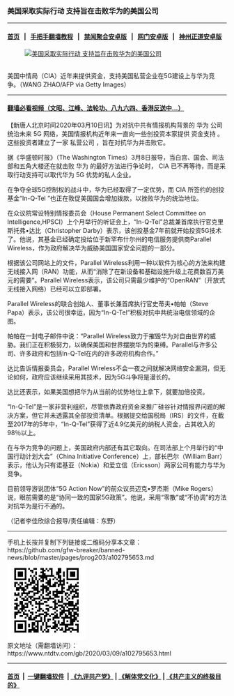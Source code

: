 ### 美国采取实际行动 支持旨在击败华为的美国公司
------------------------

#### [首页](https://github.com/gfw-breaker/banned-news/blob/master/README.md) &nbsp;&nbsp;|&nbsp;&nbsp; [手把手翻墙教程](https://github.com/gfw-breaker/guides/wiki) &nbsp;&nbsp;|&nbsp;&nbsp; [禁闻聚合安卓版](https://github.com/gfw-breaker/bn-android) &nbsp;&nbsp;|&nbsp;&nbsp; [网门安卓版](https://github.com/oGate2/oGate) &nbsp;&nbsp;|&nbsp;&nbsp; [神州正道安卓版](https://github.com/SzzdOgate/update) 



<div><div class="featured_image">
 <a href="https://i.ntdtv.com/assets/uploads/2020/03/Untitled-13.jpg" target="_blank">
  <figure>
   <img alt="美国采取实际行动 支持旨在击败华为的美国公司" src="https://i.ntdtv.com/assets/uploads/2020/03/Untitled-13-800x450.jpg"/>
  </figure><br/>
 </a>
 <span class="caption">
  美国中情局（CIA）近年来提供资金，支持美国私营企业在5G建设上与华为竞争。（WANG ZHAO/AFP via Getty Images）
 </span>
</div>
</div><hr/>

#### [翻墙必看视频（文昭、江峰、法轮功、八九六四、香港反送中...）](https://github.com/gfw-breaker/banned-news/blob/master/pages/link3.md)

<div><div class="post_content" itemprop="articleBody">
 <p>
  【新唐人北京时间2020年03月10日讯】为对抗中共有情报机构背景的
  <ok href="https://www.ntdtv.com/gb/华为.htm">
   华为
  </ok>
  公司统治未来
  <ok href="https://www.ntdtv.com/gb/5g.htm">
   5G
  </ok>
  网络，美国情报机构近年来一直向一些创投资本家提供
  <ok href="https://www.ntdtv.com/gb/资金支持.htm">
   资金支持
  </ok>
  。这些投资者建立了一家
  <ok href="https://www.ntdtv.com/gb/私营公司.htm">
   私营公司
  </ok>
  ，旨在对抗华为并击败它。
 </p>
 <p>
  据《华盛顿时报》（The Washington Times）3月8日报导，当白宫、国会、司法部和五角大楼还在就击败
  <ok href="https://www.ntdtv.com/gb/华为.htm">
   华为
  </ok>
  的最好方法进行争论时，
  <ok href="https://www.ntdtv.com/gb/cia.htm">
   CIA
  </ok>
  已不再等待，而是采取行动支持可以取代华为
  <ok href="https://www.ntdtv.com/gb/5g.htm">
   5G
  </ok>
  优势的私人企业。
 </p>
 <p>
  在争夺全球5G控制权的战斗中，华为已经取得了一定优势，而
  <ok href="https://www.ntdtv.com/gb/cia.htm">
   CIA
  </ok>
  所签约的创投基金“In-Q-Tel ”也正在敦促美国国会增加拨款，以挫败华为的统治地位。
 </p>
 <p>
  在众议院常设特别情报委员会（House Permanent Select Committee on Intelligence,HPSCI）上个月举行的听证会上，“In-Q-Tel”总裁兼首席执行官克里斯托弗•达比（Christopher Darby）表示，该创投基金7年前就开始投资5G技术了。他说，其基金已经确定投给位于新罕布什尔州的电信服务提供商Parallel Wireless，作为政府解决华为威胁美国国家安全问题的一部分。
 </p>
 <p>
  根据该公司网站上的文件，Parallel Wireless利用一种以软件为核心的方法来构建无线接入网（RAN）功能，从而“消除了在新设备和基础设施升级上花费数百万美元的需要”。Parallel Wireless表示，该公司只需最少维护的“OpenRAN”（开放式无线接入网络）已经可以立即部署。
 </p>
 <p>
  Parallel Wireless的联合创始人、董事长兼首席执行官史蒂夫•帕帕（Steve Papa）表示，该公司很幸运，因为“In-Q-Tel”积极对抗中共统治电信领域的企图。
 </p>
 <p>
  帕帕在一封电子邮件中说：“Parallel Wireless致力于摧毁华为对自由世界的威胁。我们正在积极努力，以确保美国和世界摆脱华为的束缚。Parallel与许多公司、许多政府和包括In-Q-Tel在内的许多政府机构合作。”
 </p>
 <p>
  达比告诉情报委员会，Parallel Wireless不会一夜之间就解决网络安全漏洞，但无论如何，政府应该继续采用其技术，因为5G斗争将是漫长的。
 </p>
 <p>
  达比还表示，如果美国想把华为从当前的优势地位上拿下，就要加倍投资。
 </p>
 <p>
  “In-Q-Tel”是一家非营利组织，尽管依靠政府资金来推广硅谷针对情报界问题的解决方案，但它并未透露其全部投资清单。根据提交给国税局（IRS）的文件，在截至2017年的5年中，“In-Q-Tel”获得了近4.9亿美元的纳税人资金，占其收入的98％以上。
 </p>
 <p>
  在与华为竞争的问题上，美国政府内部还有其它取向。在司法部上个月举行的“中国行动计划大会”（China Initiative Conference）上，部长巴尔（William Barr）表示，他认为只有诺基亚（Nokia）和爱立信（Ericsson）两家公司有能力与华为竞争。
 </p>
 <p>
  目前领导游说团体“5G Action Now”的前众议员迈克•罗杰斯（Mike Rogers）说，眼前需要的是“协同一致的国家5G政策”。他说，采用“零散”或“不协调”的方法对抗华为是行不通的。
 </p>
 <p>
  （记者李佳欣综合报导/责任编辑：东野）
 </p>
 <div class="single_ad">
 </div>
</div>
</div>
<hr/>
手机上长按并复制下列链接或二维码分享本文章：<br/>
https://github.com/gfw-breaker/banned-news/blob/master/pages/prog203/a102795653.md <br/>
<a href='https://github.com/gfw-breaker/banned-news/blob/master/pages/prog203/a102795653.md'><img src='https://github.com/gfw-breaker/banned-news/blob/master/pages/prog203/a102795653.md.png'/></a> <br/>
原文地址（需翻墙访问）：https://www.ntdtv.com/gb/2020/03/09/a102795653.html


------------------------
#### [首页](https://github.com/gfw-breaker/banned-news/blob/master/README.md) &nbsp;|&nbsp; [一键翻墙软件](https://github.com/gfw-breaker/nogfw/blob/master/README.md) &nbsp;| [《九评共产党》](https://github.com/gfw-breaker/9ping.md/blob/master/README.md#九评之一评共产党是什么) | [《解体党文化》](https://github.com/gfw-breaker/jtdwh.md/blob/master/README.md) | [《共产主义的终极目的》](https://github.com/gfw-breaker/gczydzjmd.md/blob/master/README.md)


<img src='http://gfw-breaker.win/banned-news/pages/prog203/a102795653.md' width='0px' height='0px'/>